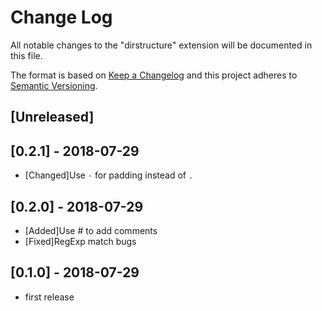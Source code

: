 # Change Log
All notable changes to the "dirstructure" extension will be documented in this file.

The format is based on [Keep a Changelog](http://keepachangelog.com/en/1.0.0/)
and this project adheres to [Semantic Versioning](http://semver.org/spec/v2.0.0.html).

## [Unreleased]

## [0.2.1] - 2018-07-29
- [Changed]Use `·` for padding instead of `.`

## [0.2.0] - 2018-07-29
- [Added]Use # to add comments
- [Fixed]RegExp match bugs

## [0.1.0] - 2018-07-29
- first release
